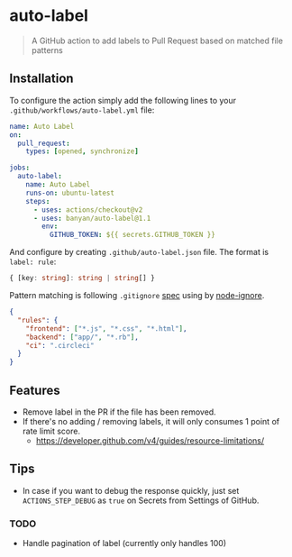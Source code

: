 # auto-label

> A GitHub action to add labels to Pull Request based on matched file patterns

## Installation

To configure the action simply add the following lines to your `.github/workflows/auto-label.yml` file:

```yaml
name: Auto Label
on:
  pull_request:
    types: [opened, synchronize]

jobs:
  auto-label:
    name: Auto Label
    runs-on: ubuntu-latest
    steps:
      - uses: actions/checkout@v2
      - uses: banyan/auto-label@1.1
        env:
          GITHUB_TOKEN: ${{ secrets.GITHUB_TOKEN }}
```

And configure by creating `.github/auto-label.json` file.
The format is `label: rule`:

```ts
{ [key: string]: string | string[] }
```

Pattern matching is following `.gitignore` [spec](https://git-scm.com/docs/gitignore#_pattern_format) using by [node-ignore](https://github.com/kaelzhang/node-ignore).

```json
{
  "rules": {
    "frontend": ["*.js", "*.css", "*.html"],
    "backend": ["app/", "*.rb"],
    "ci": ".circleci"
  }
}
```

## Features

* Remove label in the PR if the file has been removed.
* If there's no adding / removing labels, it will only consumes 1 point of rate limit score.
  * https://developer.github.com/v4/guides/resource-limitations/

## Tips

* In case if you want to debug the response quickly, just set `ACTIONS_STEP_DEBUG` as `true` on Secrets from Settings of GitHub.

### TODO

* Handle pagination of label (currently only handles 100)

